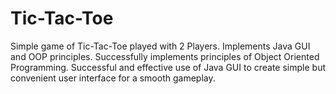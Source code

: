 # Tic-Tac-Toe
 Simple game of Tic-Tac-Toe played with 2 Players. Implements Java GUI and OOP principles.
Successfully implements principles of Object Oriented Programming.
Successful and effective use of Java GUI to create simple but convenient user interface for a smooth gameplay. 

